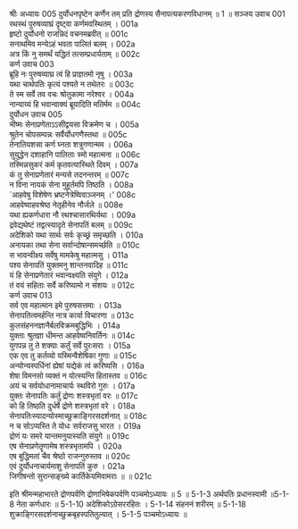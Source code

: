 श्रीः
अध्यायः 005
दुर्योधनपृष्टेन कर्णेन तम् प्रति द्रोणस्य सैनापत्यकरणविधानम् ॥ 1 ॥
सञ्जय उवाच 	001  
रथस्थं पुरुषव्याघ्रं दृष्ट्वा कर्णमवस्थितम् ।	001a  
हृष्टो दुर्योधनो राजन्निदं वचनमब्रवीत् ॥	001c  
सनाथमिव मन्येऽहं भवता पालितं बलम् ।	002a  
अत्र किं नु समर्थं यद्धितं तत्सम्प्रधार्यताम् ॥	002c  
कर्ण उवाच 	003  
ब्रूहि नः पुरुषव्याघ्र त्वं हि प्राज्ञतमो नृषु ।	003a  
यथा चार्थपतिः कृत्यं पश्यते न तथेतरः ॥	003c  
ते स्म सर्वे तव वचः श्रोतुकामा नरेश्वर ।	004a  
नान्याय्यं हि भवान्वाक्यं ब्रूयादिति मतिर्मम ॥	004c  
दुर्योधन उवाच 	005  
भीष्मः सेनाप्रणेताऽऽसीद्वयसा विक्रमेण च ।	005a  
श्रुतेन चोपसम्पन्नः सर्वैर्योधगणैस्तथा ॥	005c  
तेनातियशसा कर्ण घ्नता शत्रुगणान्मम ।	006a  
सुयुद्धेन दशाहानि पालिताः स्मो महात्मना ॥	006c  
तस्मिन्नसुकरं कर्म कृतवत्यास्थिते दिवम् ।	007a  
कं तु सेनाप्रणेतारं मन्यसे तदनन्तरम् ॥	007c  
न विना नायकं सेना मुहूर्तमपि तिष्ठति ।	008a  
`आहवेषु विशेषेण भ्रष्टनेत्रेष्विवाञ्जनम् ।'	008c  
आहवेष्वाहवश्रेष्ठ नेतृहीनेव नौर्जले ॥	008e  
यथा ह्यकर्णधारा नौ रथश्चासारथिर्यथा ।	009a  
द्रवेद्यथेष्टं तद्वत्स्यादृते सेनापतिं बलम् ॥	009c  
अदेशिको यथा सार्थः सर्वः कृच्छ्रं समृच्छति ।	010a  
अनायका तथा सेना सर्वान्दोषान्समर्च्छति ॥	010c  
स भावन्वीक्ष्य सर्वेषु मामकेषु महात्मसु ।	011a  
पश्य सेनापतिं युक्तमनु शान्तनवादिह ॥	011c  
यं हि सेनाप्रणेतारं भवान्वक्ष्यति संयुगे ।	012a  
तं वयं सहिताः सर्वे करिष्यामो न संशयः ॥	012c  
कर्ण उवाच 	013  
सर्व एव महात्मान इमे पुरुषसत्तमाः ।	013a  
सेनापतित्वमर्हन्ति नात्र कार्या विचारणा ॥	013c  
कुलसंहननज्ञानैर्बलविक्रमबुद्धिभिः ।	014a  
युक्ताः श्रुतज्ञा धीमन्त आहवेष्वनिवर्तिनः ॥	014c  
युगपन्न तु ते शक्याः कर्तुं सर्वे पुरःसराः ।	015a  
एक एव तु कर्तव्यो यस्मिन्वैशेषिका गुणाः ॥	015c  
अन्योन्यस्पर्धिनां ह्येषां यद्येकं त्वं करिष्यसि ।	016a  
शेषा विमनसो व्यक्तं न योत्स्यन्ति हितास्तव ॥	016c  
अयं च सर्वयोधानामाचार्यः स्थविरो गुरुः ।	017a  
युक्तः सेनापतिः कर्तुं द्रोणः शस्त्रभृतां वरः ॥	017c  
को हि तिष्ठति दुर्धर्षे द्रोणे शस्त्रभृतां वरे ।	018a  
सेनापतिःस्यादन्योस्माच्छुक्राङ्गिरसदर्शनात् ॥	018c  
न च सोऽप्यस्ति ते योधः सर्वराजसु भारत ।	019a  
द्रोणं यः समरे यान्तमनुयास्यति संयुगे ॥	019c  
एष सेनाप्रणेतॄणामेष शस्त्रभृतामपि ।	020a  
एष बुद्धिमतां चैव श्रेष्ठो राजन्गुरुस्तव ॥	020c  
एवं दुर्योधनाचार्यमाशु सेनापतिं कुरु ।	021a  
जिगीषन्तो सुरान्सङ्ख्ये कार्तिकेयमिवामराः ॥ ॥	021c  

इति श्रीमन्महाभारते द्रोणपर्वणि द्रोणाभिषेकपर्वणि पञ्चमोऽध्यायः ॥ 5 ॥
5-1-3 अर्थपतिः प्रधानस्वामी ॥5-1-8 नेता कर्णधारः ॥ 5-1-10 अदेशिकोऽग्रेसररहितः । 5-1-14 संहननं शरीरम् ॥ 5-1-18 शुक्राङ्गिरसदर्शनाच्छुक्रबृहस्पतितुल्यात् । 5-1-5 पञ्चमोऽध्यायः ॥

